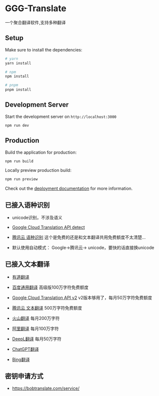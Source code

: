 # GGG-Translate
一个聚合翻译软件,支持多种翻译

## Setup

Make sure to install the dependencies:

```bash
# yarn
yarn install

# npm
npm install

# pnpm
pnpm install
```

## Development Server

Start the development server on `http://localhost:3000`

```bash
npm run dev
```

## Production

Build the application for production:

```bash
npm run build
```

Locally preview production build:

```bash
npm run preview
```

Check out the [deployment documentation](https://nuxt.com/docs/getting-started/deployment) for more information.

## 已接入语种识别

* unicode识别，不涉及语义

* [Google Cloud Translation API detect](https://cloud.google.com/translate/docs/basic/detecting-language)

* [腾讯云 语种识别](https://cloud.tencent.com/document/api/551/15620) 这个是免费的还是和文本翻译共用免费额度不太清楚...

* 默认使用自动模式：  Google->腾讯云-> unicode，要快的话直接换unicode

## 已接入文本翻译

- [有道翻译](https://ai.youdao.com/DOCSIRMA/html/%E8%87%AA%E7%84%B6%E8%AF%AD%E8%A8%80%E7%BF%BB%E8%AF%91/API%E6%96%87%E6%A1%A3/%E6%96%87%E6%9C%AC%E7%BF%BB%E8%AF%91%E6%9C%8D%E5%8A%A1/%E6%96%87%E6%9C%AC%E7%BF%BB%E8%AF%91%E6%9C%8D%E5%8A%A1-API%E6%96%87%E6%A1%A3.html)

- [百度通用翻译](http://api.fanyi.baidu.com/doc/21) 高级版100万字符免费额度

- [Google Cloud Translation API v2](https://cloud.google.com/translate/docs/basic/translating-text?hl=zh-cn) v2版本够用了，每月50万字符免费额度

- [腾讯云 文本翻译](https://cloud.tencent.com/document/api/551/15619) 500万字符免费额度

- [火山翻译](https://www.volcengine.com/docs/4640/130872) 每月200万字符

- [阿里翻译](https://help.aliyun.com/document_detail/96384.html) 每月100万字符

- [DeepL翻译](https://www.deepl.com/zh/pro#developer) 每月50万字符

- [ChatGPT翻译](https://platform.openai.com/docs/introduction)

- [Bing翻译](https://cn.bing.com/translator/)

## 密钥申请方式

- https://bobtranslate.com/service/